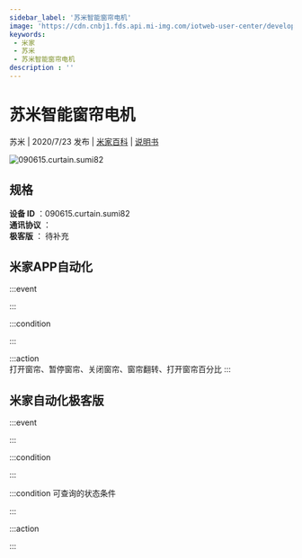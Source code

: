 ```yaml
---
sidebar_label: '苏米智能窗帘电机'
image: 'https://cdn.cnbj1.fds.api.mi-img.com/iotweb-user-center/developer_1679048479364PqRtYU8M.png?GalaxyAccessKeyId=AKVGLQWBOVIRQ3XLEW&Expires=9223372036854775807&Signature=5vJYrWKPGYRCVrySwqFDMW5zdTk='
keywords: 
 - 米家
 - 苏米
 - 苏米智能窗帘电机
description : ''
---
```

# 苏米智能窗帘电机

苏米 | 2020/7/23 发布 | [米家百科](https://home.mi.com/webapp/content/baike/product/index.html?model=090615.curtain.sumi82) | [说明书](https://home.mi.com/views/introduction.html?model=090615.curtain.sumi82&region=cn)

![090615.curtain.sumi82](https://cdn.cnbj1.fds.api.mi-img.com/iotweb-user-center/developer_1679048479364PqRtYU8M.png?GalaxyAccessKeyId=AKVGLQWBOVIRQ3XLEW&Expires=9223372036854775807&Signature=5vJYrWKPGYRCVrySwqFDMW5zdTk=)

## 规格  
> 
**设备 ID** ：090615.curtain.sumi82  
**通讯协议** ：  
**极客版**  ： 待补充 


## 米家APP自动化  

:::event  

:::

:::condition  

:::

:::action   
打开窗帘、暂停窗帘、关闭窗帘、窗帘翻转、打开窗帘百分比
:::

## 米家自动化极客版  

:::event  

:::

:::condition  

:::

:::condition 可查询的状态条件  

:::

:::action  

:::

        

